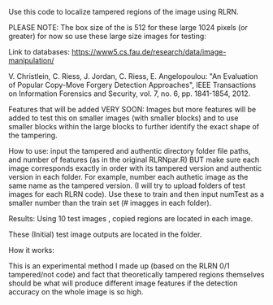 Use this code to localize tampered regions of the image using RLRN.

PLEASE NOTE:
The box size of the is 512 for these large 1024 pixels (or greater) for now so use these large size images for testing:

Link to databases: https://www5.cs.fau.de/research/data/image-manipulation/

V. Christlein, C. Riess, J. Jordan, C. Riess, E. Angelopoulou: "An Evaluation of Popular Copy-Move Forgery Detection Approaches", 
IEEE Transactions on Information Forensics and Security, vol. 7, no. 6, pp. 1841-1854, 2012.

Features that will be added VERY SOON:
Images but more features will be added to test this on smaller images (with smaller blocks) and to use smaller blocks within
the large blocks to further identify the exact shape of the tampering.

How to use: input the tampered and authentic directory folder file paths, and number of features (as in the original RLRNpar.R) BUT make sure each image corresponds exactly in order with its tampered version and authentic version in each folder. For example, number each authetic image as the same name as the tampered version. (I will try to upload folders of test images for each RLRN code). Use these to train and then input numTest as a smaller number than the train set (# imagges in each folder).

Results:
Using 10 test images , copied regions are located in each image.

These (Initial) test image outputs are located in the folder.

How it works:

This is an experimental method I made up (based on the RLRN 0/1 tampered/not code) and fact that theoretically tampered
regions themselves should be what will produce different image features if the detection accuracy on the whole image is so high.


